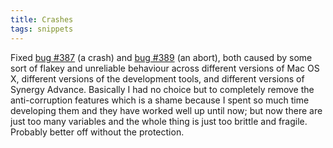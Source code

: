 ```yaml
---
title: Crashes
tags: snippets
---
```


Fixed [bug \#387](http://typechecked.net/a/support/bugs/show_bug.cgi?id=387) (a crash) and [bug \#389](http://typechecked.net/a/support/bugs/show_bug.cgi?id=389) (an abort), both caused by some sort of flakey and unreliable behaviour across different versions of Mac OS X, different versions of the development tools, and different versions of Synergy Advance. Basically I had no choice but to completely remove the anti-corruption features which is a shame because I spent so much time developing them and they have worked well up until now; but now there are just too many variables and the whole thing is just too brittle and fragile. Probably better off without the protection.
